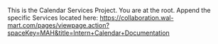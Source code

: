 This is the Calendar Services Project. You are at the root. Append the specific Services located here: https://collaboration.wal-mart.com/pages/viewpage.action?spaceKey=MAH&title=Intern+Calendar+Documentation
